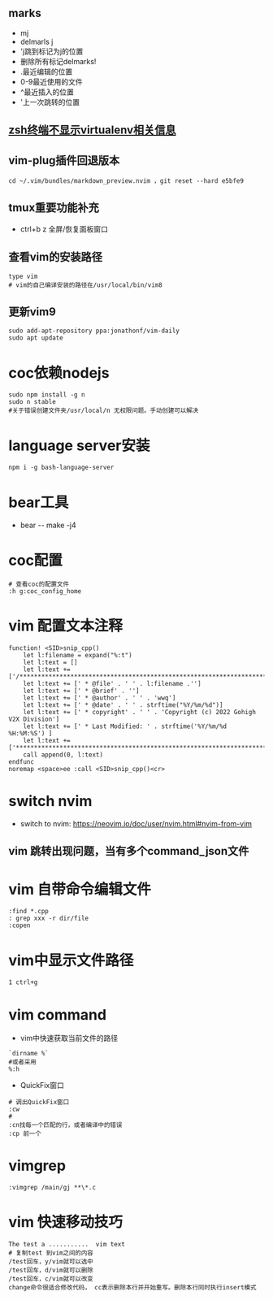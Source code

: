 ## marks

- mj
- delmarls j
- 'j跳到标记为j的位置
- 删除所有标记delmarks!
- .最近编辑的位置
- 0-9最近使用的文件
- ^最近插入的位置
- '上一次跳转的位置

## [zsh终端不显示virtualenv相关信息](https://blog.csdn.net/Zero_S_Qiu/article/details/104217295)

## vim-plug插件回退版本

```shell
cd ~/.vim/bundles/markdown_preview.nvim ，git reset --hard e5bfe9
```

## tmux重要功能补充

- ctrl+b z 全屏/恢复面板窗口

## 查看vim的安装路径

```shell
type vim
# vim的自己编译安装的路径在/usr/local/bin/vim8
```

## 更新vim9

```
sudo add-apt-repository ppa:jonathonf/vim-daily
sudo apt update
```

# coc依赖nodejs

```
sudo npm install -g n
sudo n stable
#关于错误创建文件夹/usr/local/n 无权限问题。手动创建可以解决
```

# language server安装

```
npm i -g bash-language-server
```

# bear工具

- bear -- make -j4

# coc配置

```
# 查看coc的配置文件
:h g:coc_config_home
```

# vim 配置文本注释

```vimscript
function! <SID>snip_cpp()
	let l:filename = expand("%:t")
	let l:text = []
	let l:text += ['/**********************************************************************']
	let l:text += [' * @file' . ' ' . l:filename .'']
	let l:text += [' * @brief' . '']
	let l:text += [' * @author' . ' ' . 'wwq']
	let l:text += [' * @date' . ' ' . strftime("%Y/%m/%d")]
	let l:text += [' * copyright' . ' ' . 'Copyright (c) 2022 Gohigh V2X Division']
	let l:text += [' * Last Modified: ' . strftime('%Y/%m/%d %H:%M:%S') ]
	let l:text += ['**********************************************************************/']
	call append(0, l:text)
endfunc
noremap <space>ee :call <SID>snip_cpp()<cr>
```

# switch nvim

- switch to nvim: https://neovim.io/doc/user/nvim.html#nvim-from-vim

## vim 跳转出现问题，当有多个command\_json文件

# vim 自带命令编辑文件

```shell
:find *.cpp
: grep xxx -r dir/file
:copen
```

# vim中显示文件路径

```
1 ctrl+g
```

# vim command

- vim中快速获取当前文件的路径

```
`dirname %`
#或者采用
%:h
```

- QuickFix窗口

```shell
# 调出QuickFix窗口
:cw
#
:cn找每一个匹配的行，或者编译中的错误
:cp 前一个
```

# vimgrep

```
:vimgrep /main/gj **\*.c
```

# vim 快速移动技巧

```
The test a ...........  vim text
# 复制test 到vim之间的内容
/test回车，y/vim就可以选中
/test回车，d/vim就可以删除
/test回车，c/vim就可以改变
change命令很适合修改代码， cc表示删除本行并开始重写。删除本行同时执行insert模式
```

